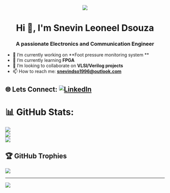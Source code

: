<p align="center"> <img src="https://sdk.bitmoji.com/render/panel/ca903b65-e4d1-442e-83ed-2d114d935f01-20892a24-6670-44f3-9e31-5ec3f6d40414-v1.png?transparent=1&palette=1"/> </p>

<h1 align="center">Hi 👋, I'm Snevin Leoneel Dsouza</h1>
<h3 align="center">A passionate Electronics and Communication Engineer </h3>

- 🔭 I’m currently working on **Foot pressure monitoring system **
- 🌱 I’m currently learning **FPGA** 
- 👯 I’m looking to collaborate on **VLSI/Verilog projects**
- 📫 How to reach me: **snevindso1996@outlook.com**
<!--- 🤔 I’m looking for help with ...
- 💬 Ask me about ...-->
## 🌐 Lets Connect: **[![LinkedIn](https://img.shields.io/badge/LinkedIn-%230077B5.svg?logo=linkedin&logoColor=white)](https://www.linkedin.com/in/snevindsouza)**

# 📊 GitHub Stats:
![](https://github-readme-stats.vercel.app/api?username=snevindsouza&theme=dark&hide_border=false&include_all_commits=true&count_private=false)<br/>
![](https://github-readme-streak-stats.herokuapp.com/?user=snevindsouza&theme=dark&hide_border=false)<br/>
![](https://github-readme-stats.vercel.app/api/top-langs/?username=snevindsouza&theme=dark&hide_border=false&include_all_commits=true&count_private=false&layout=compact)

## 🏆 GitHub Trophies
![](https://github-profile-trophy.vercel.app/?username=snevindsouza&theme=radical&no-frame=false&no-bg=false&margin-w=4)

---
[![](https://visitcount.itsvg.in/api?id=snevindsouza&icon=0&color=0)](https://visitcount.itsvg.in)


